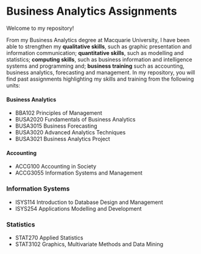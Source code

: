 # Business Analytics Assignments
Welcome to my repository!

From my Business Analytics degree at Macquarie University, I have been able to strengthen my **qualitative skills**, such as graphic presentation and information communication; **quantitative skills**, such as modelling and statistics; **computing skills**, such as business information and intelligence systems and programming and; **business training** such as accounting, business analytics, forecasting and management. In my repository, you will find past assignments highlighting my skills and training from the following units:

#### Business Analytics
- BBA102 Principles of Management
- BUSA2020 Fundamentals of Business Analytics
- BUSA3015 Business Forecasting
- BUSA3020 Advanced Analytics Techniques
- BUSA3021 Business Analytics Project 

#### Accounting
- ACCG100 Accounting in Society 
- ACCG3055 Information Systems and Management

### Information Systems
- ISYS114 Introduction to Database Design and Management 
- ISYS254 Applications Modelling and Development 

### Statistics
- STAT270 Applied Statistics
- STAT3102 Graphics, Multivariate Methods and Data Mining

